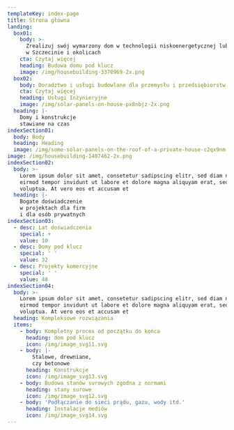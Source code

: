 ```yaml
---
templateKey: index-page
title: Strona główna
landing:
  box01:
    body: >-
      Zrealizuj swój wymarzony dom w technologii niskoenergetycznej lub pasywnej
      w Szczecinie i okolicach
    cta: Czytaj więcej
    heading: Budowa domu pod klucz
    image: /img/housebuilding-3370969-2x.png
  box02:
    body: Doradztwo i usługi budowlane dla przemysłu i przedsiębiorstw
    cta: Czytaj więcej
    heading: Usługi Inżynieryjne
    image: /img/solar-panels-on-house-px8nbjz-2x.png
  heading: |-
    Domy i konstrukcje
    stawiane na czas
indexSection01:
  body: Body
  heading: Heading
  image: /img/some-solar-panels-on-the-roof-of-a-private-house-c2qx9nm-2x.png
image: /img/housebuilding-1407462-2x.png
indexSection02:
  body: >-
    Lorem ipsum dolor sit amet, consetetur sadipscing elitr, sed diam nonumy
    eirmod tempor invidunt ut labore et dolore magna aliquyam erat, sed diam
    voluptua. At vero eos et accusam et
  heading: |-
    Bogate doświadczenie
    w projektach dla firm
    i dla osób prywatnych
indexSection03:
  - desc: Lat doświadczenia
    special: +
    value: 10
  - desc: Domy pod klucz
    special: ' '
    value: 32
  - desc: Projekty komercyjne
    special: ' '
    value: 48
indexSection04:
  body: >-
    Lorem ipsum dolor sit amet, consetetur sadipscing elitr, sed diam nonumy
    eirmod tempor invidunt ut labore et dolore magna aliquyam erat, sed diam
    voluptua. At vero eos et accusam et
  heading: Kompleksowe rozwiązania
  items:
    - body: Kompletny proces od początku do końca
      heading: dom pod klucz
      icon: /img/image_svg11.svg
    - body: |-
        Stalowe, drewniane,
        czy betonowe
      heading: Konstrukcje
      icon: /img/image_svg13.svg
    - body: Budowa stanów surowych zgodna z normami
      heading: stany surowe
      icon: /img/image_svg12.svg
    - body: 'Podłączanie do sieci prądu, gazu, wody itd.'
      heading: Instalacje mediów
      icon: /img/image_svg14.svg
---
```


